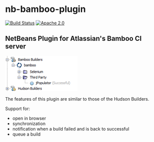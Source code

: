 nb-bamboo-plugin
===

[![Build Status](https://travis-ci.org/travis-ci/travis-build.png?branch=master)](https://travis-ci.org/mario-s/nb-bamboo-plugin/builds)
[![Apache 2.0](https://img.shields.io/github/license/nebula-plugins/nebula-project-plugin.svg)](http://www.apache.org/licenses/LICENSE-2.0)


NetBeans Plugin for Atlassian's Bamboo CI server
---

![alt builder](src/site/resources/images/builder.png)

The features of this plugin are similar to those of the Hudson Builders.

Support for:

* open in browser
* synchronization
* notification when a build failed and is back to successful
* queue a build




